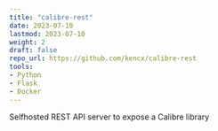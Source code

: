 ```yaml
---
title: "calibre-rest"
date: 2023-07-10
lastmod: 2023-07-10
weight: 2
draft: false
repo_url: https://github.com/kencx/calibre-rest
tools:
- Python
- Flask
- Docker
---
```


Selfhosted REST API server to expose a Calibre library

